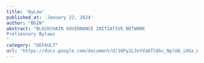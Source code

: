 ```yaml
---
title: 'ByLaw'
published_at: 'January 22, 2024'
author: "BGIN"
abstract: "BLOCKCHAIN GOVERNANCE INITIATIVE NETWORK 
Preliminary Bylaws
"
category: "DEFAULT"
url: "https://docs.google.com/document/d/1KPy2L3nYVaATl8hc_NplG0_iOGz_W_JJIOuOf_X2k5I/edit?usp=sharing"
---
```

